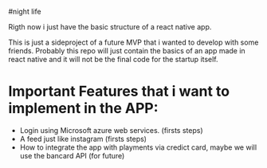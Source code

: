 #night life

Rigth now i just have the basic structure of a react native app. 

This is just a sideproject of a future MVP that i wanted to develop with some friends. 
Probably this repo will just contain the basics of an app made in react native and it will not be the final code for the startup itself. 

# Important Features that i want to implement in the APP: 
 
- Login using Microsoft azure web services. (firsts steps)
- A feed just like instagram  (firsts steps)
- How to integrate the app with playments via credict card, maybe we will use the bancard API (for future)
